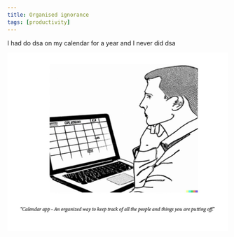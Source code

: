 ```yaml
---
title: Organised ignorance
tags: [productivity]
---
```


I had do dsa on my calendar for a year and I never did dsa

![Alt text](image_17.jpg)